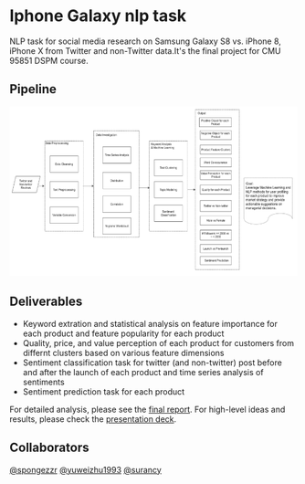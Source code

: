 # Iphone Galaxy nlp task

NLP task for social media research on Samsung Galaxy S8 vs. iPhone 8, iPhone X from Twitter and non-Twitter data.It's the final project for CMU 95851 DSPM course.

## Pipeline
![Image](https://github.com/yuweizhu1993/iphone_galaxy_nlp_task/blob/master/pipeline_flowchat.png)

## Deliverables
- Keyword extration and statistical analysis on feature importance for each product and feature popularity for each product
- Quality, price, and value perception of each product for customers from differnt clusters based on various feature dimensions
- Sentiment classification task for twitter (and non-twitter) post before and after the launch of each product and time series analysis of sentiments
- Sentiment prediction task for each product

For detailed analysis, please see the [final report](https://github.com/yuweizhu1993/iphone_galaxy_nlp_task/blob/master/DSPM%20Final%20Report.pdf). For high-level ideas and results, please check the [presentation deck](https://github.com/yuweizhu1993/iphone_galaxy_nlp_task/blob/master/Final%20Presentation%20-%20social%20media%20analysis.pdf).


## Collaborators
[@spongezzr](https://github.com/spongezzr)
[@yuweizhu1993](https://github.com/yuweizhu1993)
[@surancy](https://github.com/surancy)
